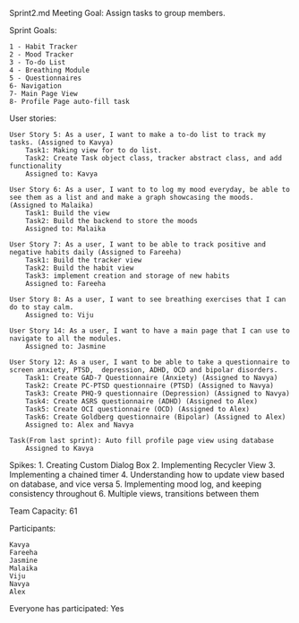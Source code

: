 Sprint2.md
Meeting Goal: Assign tasks to group members.



Sprint Goals:

	1 - Habit Tracker
	2 - Mood Tracker
	3 - To-do List
	4 - Breathing Module
	5 - Questionnaires
	6- Navigation
	7- Main Page View
	8- Profile Page auto-fill task

User stories:

	User Story 5: As a user, I want to make a to-do list to track my tasks. (Assigned to Kavya)
		Task1: Making view for to do list. 
		Task2: Create Task object class, tracker abstract class, and add functionality
		Assigned to: Kavya

	User Story 6: As a user, I want to to log my mood everyday, be able to see them as a list and and make a graph showcasing the moods. (Assigned to Malaika)
		Task1: Build the view
		Task2: Build the backend to store the moods
		Assigned to: Malaika
		
	User Story 7: As a user, I want to be able to track positive and negative habits daily (Assigned to Fareeha)
		Task1: Build the tracker view
		Task2: Build the habit view
		Task3: implement creation and storage of new habits
		Assigned to: Fareeha

	User Story 8: As a user, I want to see breathing exercises that I can do to stay calm.
		Assigned to: Viju

	User Story 14: As a user, I want to have a main page that I can use to navigate to all the modules.
		Assigned to: Jasmine

	User Story 12: As a user, I want to be able to take a questionnaire to screen anxiety, PTSD,  depression, ADHD, OCD and bipolar disorders.
		Task1: Create GAD-7 Questionnaire (Anxiety) (Assigned to Navya)
		Task2: Create PC-PTSD questionnaire (PTSD) (Assigned to Navya)
		Task3: Create PHQ-9 questionnaire (Depression) (Assigned to Navya)
		Task4: Create ASRS questionnaire (ADHD) (Assigned to Alex)
		Task5: Create OCI questionnaire (OCD) (Assigned to Alex) 
		Task6: Create Goldberg questionnaire (Bipolar) (Assigned to Alex)
		Assigned to: Alex and Navya

	Task(From last sprint): Auto fill profile page view using database
		Assigned to Kavya

Spikes: 1. Creating Custom Dialog Box
	2. Implementing Recycler View
	3. Implementing a chained timer
	4. Understanding how to update view based on database, and vice versa
	5. Implementing mood log, and keeping consistency throughout
	6. Multiple views, transitions between them

Team Capacity: 61

Participants: 
	
	Kavya
	Fareeha
	Jasmine
	Malaika
	Viju
	Navya
	Alex
	
Everyone has participated: Yes
